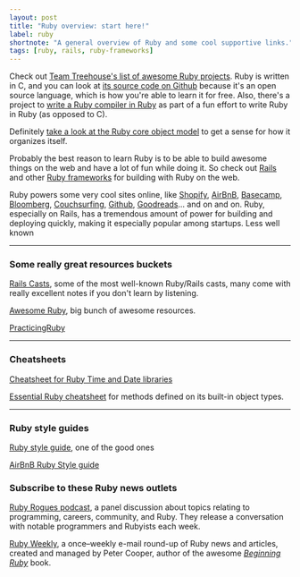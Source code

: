 ```yaml
---
layout: post
title: "Ruby overview: start here!"
label: ruby
shortnote: "A general overview of Ruby and some cool supportive links."
tags: [ruby, rails, ruby-frameworks]
---
```


Check out [Team Treehouse's list of awesome Ruby projects](http://blog.teamtreehouse.com/coolest-ruby-projects-ever  ). Ruby is written in C, and you can look at [its source code on Github](https://github.com/ruby/ruby/  ) because it's an open source language, which is how you're able to learn it for free. Also, there's a project to
[write a Ruby compiler in Ruby]( http://hokstad.com/compiler) as part of a fun effort to write Ruby in Ruby (as opposed to C).

Definitely [take a look at the Ruby core object model](https://www.gliffy.com/go/publish/5152080) to get a sense for how it organizes itself.

Probably the best reason to learn Ruby is to be able to build awesome things on the web and have a lot of fun while doing it. So check out [Rails](/stack-for-yourself/tag/rails/) and other [Ruby frameworks](/stack-for-yourself/tag/ruby-frameworks/) for building with
Ruby on the web.

Ruby powers some very cool sites online, like [Shopify](https://www.shopify.com/), [AirBnB](https://www.airbnb.com/), [Basecamp](https://basecamp.com/), [Bloomberg](http://www.bloomberg.com/), [Couchsurfing](https://www.couchsurfing.com/), [Github](https://github.com/), [Goodreads](https://www.goodreads.com/)... and on and on. Ruby, especially on Rails, has a tremendous amount of power for building and deploying quickly, making it especially popular among startups. Less well known
<hr>

### Some really great resources buckets
[Rails Casts](http://www.grok-interactive.com/podcast/ ), some of the most well-known Ruby/Rails casts, many come with really excellent notes if you don't learn by listening.  

[Awesome Ruby](http://awesome-ruby.com/?utm_source=rubyweekly&utm_medium=email  ), big bunch of awesome resources.  

[PracticingRuby](https://www.practicingruby.com/)

<hr>

### Cheatsheets
[Cheatsheet for Ruby Time and Date libraries](http://idiosyncratic-ruby.com/57-what-the-time.html)

[Essential Ruby cheatsheet](http://overapi.com/ruby) for methods defined on its built-in object types.

<hr>

### Ruby style guides
[Ruby style guide](https://github.com/bbatsov/ruby-style-guide), one of the good ones  

[AirBnB Ruby Style guide](https://github.com/airbnb/ruby)  

### Subscribe to these Ruby news outlets
[Ruby Rogues podcast](https://devchat.tv/ruby-rogues), a panel discussion about topics relating to programming, careers, community, and Ruby. They release a conversation with notable programmers and Rubyists each week.

[Ruby Weekly](http://rubyweekly.com/?m), a once–weekly e-mail round-up of Ruby news and articles, created and managed by Peter Cooper, author of the awesome *[Beginning Ruby](https://www.amazon.com/Beginning-Ruby-Novice-Professional-Experts/dp/1430223634)* book.
